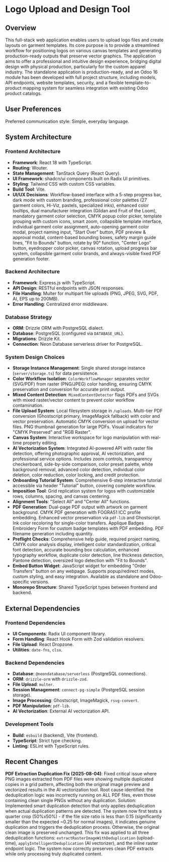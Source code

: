 # Logo Upload and Design Tool

## Overview
This full-stack web application enables users to upload logo files and create layouts on garment templates. Its core purpose is to provide a streamlined workflow for positioning logos on various canvas templates and generating production-ready outputs that preserve vector graphics. The application aims to offer a professional and intuitive design experience, bridging digital design with physical production, particularly for the custom apparel industry. The standalone application is production-ready, and an Odoo 16 module has been developed with full project structure, including models, API endpoints, website templates, security, and a flexible template-to-product mapping system for seamless integration with existing Odoo product catalogs.

## User Preferences
Preferred communication style: Simple, everyday language.

## System Architecture

### Frontend Architecture
- **Framework**: React 18 with TypeScript.
- **Routing**: Wouter.
- **State Management**: TanStack Query (React Query).
- **UI Framework**: shadcn/ui components built on Radix UI primitives.
- **Styling**: Tailwind CSS with custom CSS variables.
- **Build Tool**: Vite.
- **UI/UX Decisions**: Workflow-based interface with a 5-step progress bar, dark mode with custom branding, professional color palettes (27 garment colors, Hi-Viz, pastels, specialized inks), enhanced color tooltips, dual manufacturer integration (Gildan and Fruit of the Loom), mandatory garment color selection, CMYK popup color picker, template grouping with custom icons, smart zoom, collapsible template interface, individual garment color assignment, auto-opening garment color modal, project naming input, "Start Over" button, PDF preview & approval modal, content-based bounding boxes, safety margin guide lines, "Fit to Bounds" button, rotate by 90° function, "Center Logo" button, eyedropper color picker, canvas rotation, upload progress bar system, collapsible garment color brands, and always-visible fixed PDF generation footer.

### Backend Architecture
- **Framework**: Express.js with TypeScript.
- **API Design**: RESTful endpoints with JSON responses.
- **File Handling**: Multer for multipart file uploads (PNG, JPEG, SVG, PDF, AI, EPS up to 200MB).
- **Error Handling**: Centralized error middleware.

### Database Strategy
- **ORM**: Drizzle ORM with PostgreSQL dialect.
- **Database**: PostgreSQL (configured via `DATABASE_URL`).
- **Migrations**: Drizzle Kit.
- **Connection**: Neon Database serverless driver for PostgreSQL.

### System Design Choices
- **Storage Instance Management**: Single shared storage instance (`server/storage.ts`) for data persistence.
- **Color Workflow Isolation**: `ColorWorkflowManager` separates vector (SVG/PDF) from raster (PNG/JPEG) color handling, ensuring CMYK preservation and conversion for accurate print output.
- **Mixed Content Detection**: `MixedContentDetector` flags PDFs and SVGs with mixed raster/vector content to prevent color workflow contamination.
- **File Upload System**: Local filesystem storage in `/uploads`. Multi-tier PDF conversion (Ghostscript primary, ImageMagick fallback) with color and vector preservation. Automatic CMYK conversion on upload for vector files. PNG thumbnail generation for large PDFs. Visual indicators for "CMYK Preserved" and "RGB Raster".
- **Canvas System**: Interactive workspace for logo manipulation with real-time property editing.
- **AI Vectorization System**: Integrated AI-powered API with raster file detection, offering photographic approval, AI vectorization, and professional service options. Includes zoom controls, transparency checkerboard, side-by-side comparison, color preset palette, white background removal, advanced color detection, individual color deletion, color reduction, color locking, and credit protection.
- **Onboarding Tutorial System**: Comprehensive 6-step interactive tutorial accessible via header "Tutorial" button, covering complete workflow.
- **Imposition Tool**: Grid replication system for logos with customizable rows, columns, spacing, and canvas centering.
- **Alignment Tools**: "Select All" and "Center All" functions.
- **PDF Generation**: Dual-page PDF output with artwork on garment background. CMYK PDF generation with FOGRA51 ICC profile embedding. Enhanced vector preservation via `pdf-lib` and Ghostscript. Ink color recoloring for single-color transfers. Applique Badges Embroidery Form for custom badge templates with PDF embedding. PDF filename generation including quantity.
- **Preflight Checks**: Comprehensive help guide, required project naming, CMYK color analysis display, intelligent color standardization, critical font detection, accurate bounding box calculation, enhanced typography workflow, duplicate color detection, line thickness detection, Pantone detection, oversized logo detection with "Fit to Bounds".
- **Embed Button Widget**: JavaScript widget for embedding "Order Transfers" button on any webpage. Supports popup/redirect modes, custom styling, and easy integration. Available as standalone and Odoo-specific versions.
- **Monorepo Structure**: Shared TypeScript types between frontend and backend.

## External Dependencies

### Frontend Dependencies
- **UI Components**: Radix UI component library.
- **Form Handling**: React Hook Form with Zod validation resolvers.
- **File Upload**: React Dropzone.
- **Utilities**: `date-fns`, `clsx`.

### Backend Dependencies
- **Database**: `@neondatabase/serverless` (PostgreSQL connections).
- **ORM**: `drizzle-orm` with `drizzle-zod`.
- **File Upload**: `multer`.
- **Session Management**: `connect-pg-simple` (PostgreSQL session storage).
- **Image Processing**: Ghostscript, ImageMagick, `rsvg-convert`.
- **PDF Manipulation**: `pdf-lib`.
- **AI Vectorization**: External AI vectorization API.

### Development Tools
- **Build**: `esbuild` (backend), Vite (frontend).
- **TypeScript**: Strict type checking.
- **Linting**: ESLint with TypeScript rules.

## Recent Changes

**PDF Extraction Duplication Fix (2025-08-04)**: Fixed critical issue where PNG images extracted from PDF files were showing multiple duplicated copies in a grid pattern, affecting both the original image preview and vectorized results in the AI vectorization tool. Root cause identified: the deduplication logic was incorrectly running on ALL PDF files, even those containing clean single PNGs without any duplication. Solution: Implemented smart duplication detection that only applies deduplication when actual duplication patterns are detected. The system now first tests a quarter crop (50%x50%) - if the file size ratio is less than 0.15 (significantly smaller than the expected ~0.25 for normal images), it indicates genuine duplication and triggers the deduplication process. Otherwise, the original clean image is preserved unchanged. This fix was applied to all three deduplication functions: `extractRasterImageWithDeduplication` (upload-time), `applyIntelligentDeduplication` (AI vectorizer), and the inline raster endpoint logic. The system now correctly preserves clean PDF extracts while only processing truly duplicated content.